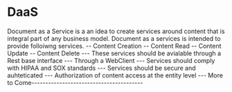 # DaaS
Document as a Service is a an idea to create services around content that is integral part of any business model.
Document as a services is intended to provide folloiwng services.
    -- Content Creation
    -- Content Read
    -- Content Update
    -- Content Delete
        --- These services should be avialable through a Rest base interface
        --- Through a WebClient
        --- Services should comply with HIPAA and SOX standards
        --- Services should be secure and auhteticated
        --- Authorization of content access at the entity level
        --- More to Come----------------------------------------
